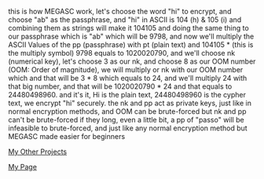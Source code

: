 this is how MEGASC work, let's choose the word "hi" to encrypt,
and choose "ab" as the passphrase, and "hi" in ASCII is 104 (h) & 105 (i) and 
combining them as strings will make it 104105 and doing the same thing to our passphrase
which is "ab" which will be 9798, and now we'll multiply the ASCII Values of the pp (passphrase) with pt (plain text)
and 104105 * (this is the multiply symbol) 9798 equals to 1020020790, and we'll choose nk (numerical key),
let's choose 3 as our nk, and choose 8 as our OOM number (OOM: Order of magnitude),
we will multiply or nk with our OOM number which and that will be 3 * 8 which equals to 24,
and we'll multiply 24 with that big number, and that will be 1020020790 * 24 and that equals to 24480498960.
and it's it, Hi is the plain text, 24480498960 is the cypher text, we encrypt "hi" securely.
the nk and pp act as private keys, just like in normal encryption methods, and OOM can be brute-forced
but nk and pp can't be brute-forced if they long, even a little bit, a pp of "passo" will be infeasible
to brute-forced, and just like any normal encryption method but MEGASC made easier for beginners

[My Other Projects](https://github.com/LibMego-Official-Githu-B?tab=repositories/)

[My Page](https://github.com/LibMego-Official-Githu-B/)